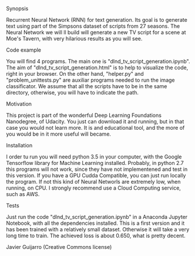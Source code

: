 Synopsis

Recurrent Neural Network (RNN) for text generation. Its goal is to generate text using part of the Simpsons dataset of scripts from 27 seasons. The Neural Network we will ll build will generate a new TV script for a scene at Moe's Tavern, with very hilarious results as you will see.

Code example

You will find 4 programs. The main one is "dlnd_tv_script_generation.ipynb". The aim of "dlnd_tv_script_generation.html" is to help to visualize the code, right in your browser. On the other hand, "helper.py" and "problem_unittests.py" are auxiliar programs needed to run the image classificator. We assume that all the scripts have to be in the same directory, otherwise, you will have to indicate the path.

Motivation

This project is part of the wonderful Deep Learning Foundations Nanodegree, of Udacity. You just can download it and running, but in that case you would not learn more. It is and educational tool, and the more of you would be in it more useful will became.

Installation

I order tu run you will need python 3.5 in your computer, with the Google Tensorflow library for Machine Learning installed. Probably, in python 2.7 this programs will not work, since they have not implementened and test in this version. If you have a GPU Cudda Compatible, you can just run locally the program. If not this kind of Neural Networls are extremely low, when running, on CPU. I strongly recommend use a Cloud Computing service, such as AWS.

Tests

Just run the code "dlnd_tv_script_generation.ipynb" in a Anaconda Jupyter Notebook, with all the dependencies installed. This is a first version and it has been trained with a relatively small dataset. Otherwise it will take a very long time to train. The achieved loss is about 0.650, what is pretty decent.

Javier Guijarro (Creative Commons license)